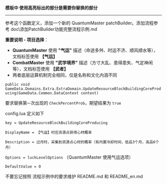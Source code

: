 **模板中 使用高亮标出的部分是需要你替换的部分**

---

参考这个函数定义，添加一个新的 QuantumMaster patchBuilder。添加流程参考 doc\添加PatchBuilder功能完整流程示例.md

**重要说明 - 项目选择**：
- **QuantumMaster** 使用 **"气运"** 描述（命途多舛、时运不济、顺风顺水等），文档标签使用 **【气运】**
- **CombatMaster** 使用 **"武学境界"** 描述（方寸大乱、患得患失、气定神闲等），文档标签使用 **【武者】**
- 两者底层运算机制完全相同，仅是名称和文化内涵不同

`public void GameData.Domains.Extra.ExtraDomain.UpdateResourceBlockBuildingCoreProducing(GameData.Common.DataContext context)`

要求替换第`一`次出现的 `CheckPercentProb`，期望结果为 `true`

config.lua 定义如下

`key = UpdateResourceBlockBuildingCoreProducing`

`DisplayName = 【气运】村庄资源点获得心材概率`

`Description = 过月时，采集到资源点心材的概率（有内置冷却时间，低品3个月，高品6个月）`

`Options = luckLevelOptions`  （QuantumMaster 使用气运选项）

`DefaultValue = 0`

不要忘记按照 流程示例中的要求维护 README.md 和 README_en.md
